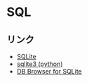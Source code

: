 # SQL


## リンク

- [SQLite](https://www.sqlite.org/)
- [sqlite3 (python)](https://docs.python.org/3/library/sqlite3.html)
- [DB Browser for SQLite](https://sqlitebrowser.org/)
